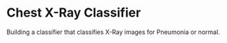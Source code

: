 # Chest X-Ray Classifier

Building a classifier that classifies X-Ray images for Pneumonia or normal. 
